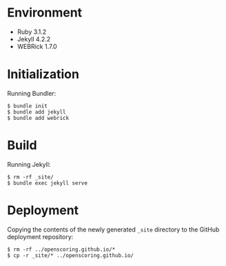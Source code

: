 # Environment #

* Ruby 3.1.2
* Jekyll 4.2.2
* WEBRick 1.7.0

# Initialization #

Running Bundler:

```
$ bundle init
$ bundle add jekyll
$ bundle add webrick
```

# Build #

Running Jekyll:

```
$ rm -rf _site/
$ bundle exec jekyll serve
```

# Deployment #

Copying the contents of the newly generated `_site` directory to the GitHub deployment repository:

```
$ rm -rf ../openscoring.github.io/*
$ cp -r _site/* ../openscoring.github.io/
```
